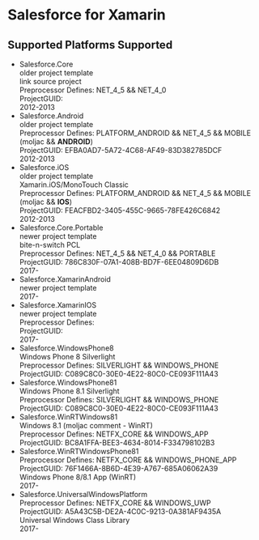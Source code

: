 # Salesforce for Xamarin

## Supported Platforms Supported

*	Salesforce.Core			
	older project template		
	link source project			
	Preprocessor Defines: NET_4_5 && NET_4_0		
	ProjectGUID: 		
	2012-2013		
*	Salesforce.Android			
	older project template			
	Preprocessor Defines: PLATFORM_ANDROID && NET_4_5 && MOBILE (moljac && __ANDROID__)		
	ProjectGUID: EFBA0AD7-5A72-4C68-AF49-83D382785DCF		
	2012-2013		
*	Salesforce.iOS			
	older project template			
	Xamarin.iOS/MonoTouch Classic			
	Preprocessor Defines: PLATFORM_ANDROID && NET_4_5 && MOBILE (moljac && __IOS__)			
	ProjectGUID: FEACFBD2-3405-455C-9665-78FE426C6842		
	2012-2013		
*	Salesforce.Core.Portable			
	newer project template		
	bite-n-switch PCL		
	Preprocessor Defines: NET_4_5 && NET_4_0 && PORTABLE		
	ProjectGUID: 786C830F-07A1-408B-BD7F-6EE04809D6DB		
	2017-		
*	Salesforce.XamarinAndroid			
	newer project template			
	2017-			
*	Salesforce.XamarinIOS		
	newer project template		
	Preprocessor Defines: 			
	ProjectGUID: 		
	2017-		
*	Salesforce.WindowsPhone8			
	Windows Phone 8 Silverlight		
	Preprocessor Defines: SILVERLIGHT && WINDOWS_PHONE		
	ProjectGUID: C089C8C0-30E0-4E22-80C0-CE093F111A43			
*	Salesforce.WindowsPhone81		
	Windows Phone 8.1 Silverlight			
	Preprocessor Defines: SILVERLIGHT && WINDOWS_PHONE			
	ProjectGUID: C089C8C0-30E0-4E22-80C0-CE093F111A43		
*	Salesforce.WinRTWindows81		
	Windows 8.1 (moljac comment - WinRT)		
	Preprocessor Defines: NETFX_CORE && WINDOWS_APP			
	ProjectGUID: BC8A1FFA-BEE3-4634-8014-F334798102B3		
*	Salesforce.WinRTWindowsPhone81			
	Preprocessor Defines: NETFX_CORE && WINDOWS_PHONE_APP			
	ProjectGUID: 76F1466A-8B6D-4E39-A767-685A06062A39		
	Windows Phone 8/8.1 App (WinRT)			
	2017-			
*	Salesforce.UniversalWindowsPlatform			
	Preprocessor Defines: NETFX_CORE && WINDOWS_UWP			
	ProjectGUID: A5A43C5B-DE2A-4C0C-9213-0A381AF9435A		
	Universal Windows Class Library		
	2017-		
